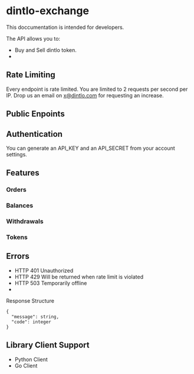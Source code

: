 # dintlo-exchange
This doccumentation is intended for developers.

The API allows you to:
- Buy and Sell dintlo token.
- 


## Rate Limiting
Every endpoint is rate limited. You are limited to 2 requests per second per IP. Drop us an email on x@dintlo.com for requesting an increase.

## Public Enpoints

## Authentication
You can generate an API_KEY and an API_SECRET from your account settings.

## Features
### Orders

### Balances

### Withdrawals

### Tokens

## Errors
- HTTP 401 Unauthorized 
- HTTP 429 Will be returned when rate limit is violated
- HTTP 503 Temporarily offline
- 

Response Structure

```
{
  "message": string,
  "code": integer
}
```


## Library Client Support
- Python Client
- Go Client
